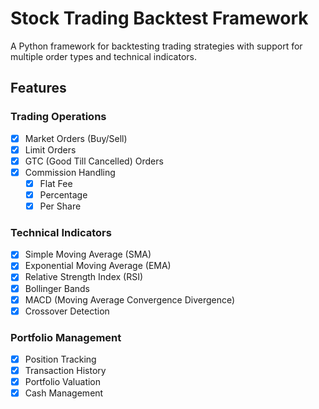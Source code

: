 # Stock Trading Backtest Framework

A Python framework for backtesting trading strategies with support for multiple order types and technical indicators.

## Features

### Trading Operations
- [x] Market Orders (Buy/Sell)
- [x] Limit Orders
- [x] GTC (Good Till Cancelled) Orders
- [x] Commission Handling
  - [x] Flat Fee
  - [x] Percentage
  - [x] Per Share

### Technical Indicators
- [x] Simple Moving Average (SMA)
- [x] Exponential Moving Average (EMA)
- [x] Relative Strength Index (RSI)
- [x] Bollinger Bands
- [x] MACD (Moving Average Convergence Divergence)
- [x] Crossover Detection

### Portfolio Management
- [x] Position Tracking
- [x] Transaction History
- [x] Portfolio Valuation
- [x] Cash Management